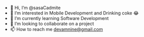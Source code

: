 - 👋 Hi, I’m @sasaCadmite
- 👀 I’m interested in Mobile Development and Drinking coke 😂
- 🌱 I’m currently learning Software Development
- 💞️ I’m looking to collaborate on a project
- 📫 How to reach me devamnine@gmail.com

<!---
sasaCadmite/sasaCadmite is a ✨ special ✨ repository because its `README.md` (this file) appears on your GitHub profile.
You can click the Preview link to take a look at your changes.
--->
